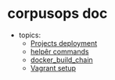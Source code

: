 # corpusops doc

- topics:
    - [Projects deployment](./projects²)
    - [helpêr commands](./help_cmds.md)
    - [docker_build_chain](./docker_build_chain.md)
    - [Vagrant setup](./vagrant.md)
